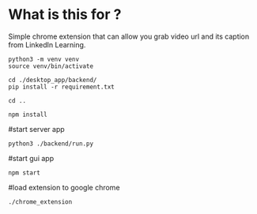 # What is this for ?
Simple chrome extension that can allow you grab video url and its caption from LinkedIn Learning.


```
python3 -m venv venv
source venv/bin/activate

cd ./desktop_app/backend/
pip install -r requirement.txt

cd ..

npm install
```
#start server app
```
python3 ./backend/run.py 
```
#start gui app
```
npm start
```

#load extension to google  chrome
```
./chrome_extension
```
